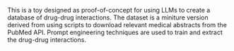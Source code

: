This is a toy designed as proof-of-concept for using LLMs to create a database of drug-drug interactions.
The dataset is a miniture version derived from using scripts to download relevant medical abstracts from the PubMed API.
Prompt engineering techniques are used to train and extract the drug-drug interactions.
